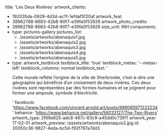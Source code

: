 title: 'Les Deux Rivières'
artwork_clients:
  - 192035da-0929-4d3d-ac11-1efdaf5f20af
artwork_feat:
  - 39962788-8683-42b8-80f7-e39fa0f53926
artwork_photo_credits:
  - 39962788-8683-42b8-80f7-e39fa0f53926
size_unit: INH
components:
  -
    type: pictures-gallery
    pictures_list:
      - /assets/artworks/abenaquis1.jpg
      - /assets/artworks/abenaquis2.jpg
      - /assets/artworks/abenaquis3.jpg
      - /assets/artworks/abenaquis4.jpg
      - /assets/artworks/abenaquis5.jpg
  -
    type: artwork_textblock
    textblock_title: 'true'
    textblock_metas: '--metas-left'
    textblock_columns: normal
    textblock_text: '<p>Cette murale reflète l’origine de la ville de Sherbrooke, c’est-à-dire une géographie qui bénéficie d’un croisement de deux rivières. Ces deux rivières sont représentées par des formes humaines et se joignent pour former une ampoule, symbole d’électricité.</p>'
facebook: 'https://www.facebook.com/vincent.arnold.art/posts/989095971233234'
behance: 'https://www.behance.net/gallery/56033127/The-Two-Rivers'
artwork_type: 2f69e825-adc8-487c-83c9-a45dd0c73911
artwork_year: 17-02-01
artwork_preview: /assets/artworks/abenaquis2.jpg
id: 20050c36-9827-4eda-bc5d-f92f787a7dd3
